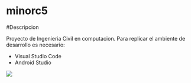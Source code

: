 # minorc5
#Descripcion

Proyecto de Ingenieria Civil en computacion.
Para replicar el ambiente de desarrollo es necesario:

- Visual Studio Code
- Android Studio




![](http://i.imgur.com/60bts.gif)
